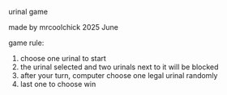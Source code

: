 urinal game

made by mrcoolchick 2025 June

game rule:
1. choose one urinal to start
2. the urinal selected and two urinals next to it will be blocked
3. after your turn, computer choose one legal urinal randomly
4. last one to choose win
